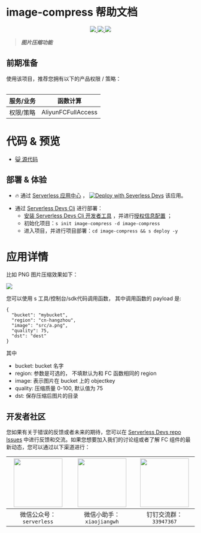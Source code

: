 # image-compress 帮助文档

<p align="center" class="flex justify-center">
    <a href="https://www.serverless-devs.com" class="ml-1">
    <img src="http://editor.devsapp.cn/icon?package=image-compress&type=packageType">
  </a>
  <a href="http://www.devsapp.cn/details.html?name=image-compress" class="ml-1">
    <img src="http://editor.devsapp.cn/icon?package=image-compress&type=packageVersion">
  </a>
  <a href="http://www.devsapp.cn/details.html?name=image-compress" class="ml-1">
    <img src="http://editor.devsapp.cn/icon?package=image-compress&type=packageDownload">
  </a>
</p>

<description>

> ***图片压缩功能***

</description>

<table>

## 前期准备
使用该项目，推荐您拥有以下的产品权限 / 策略：

| 服务/业务 | 函数计算 |     
| --- |  --- |   
| 权限/策略 | AliyunFCFullAccess |     


</table>

<codepre id="codepre">

# 代码 & 预览

- [:smiley_cat: 源代码](https://github.com/rsonghuster/image-compress)

        

</codepre>

<deploy>

## 部署 & 体验

<appcenter>

- :fire: 通过 [Serverless 应用中心](https://fcnext.console.aliyun.com/applications/create?template=image-compress) ，
[![Deploy with Severless Devs](https://img.alicdn.com/imgextra/i1/O1CN01w5RFbX1v45s8TIXPz_!!6000000006118-55-tps-95-28.svg)](https://fcnext.console.aliyun.com/applications/create?template=image-compress)  该应用。 

</appcenter>

- 通过 [Serverless Devs Cli](https://www.serverless-devs.com/serverless-devs/install) 进行部署：
    - [安装 Serverless Devs Cli 开发者工具](https://www.serverless-devs.com/serverless-devs/install) ，并进行[授权信息配置](https://www.serverless-devs.com/fc/config) ；
    - 初始化项目：`s init image-compress -d image-compress`   
    - 进入项目，并进行项目部署：`cd image-compress && s deploy -y`

</deploy>

<appdetail id="flushContent">

# 应用详情

比如 PNG 图片压缩效果如下：

![](http://image.editor.devsapp.cn/evBw7lh8ktv6xDBzSSzvjr1ykchAF9hG41gf1ek1sk8tr4355A/7bExa4bcCCEEC8BwatAb)

您可以使用 s 工具/控制台/sdk代码调用函数， 其中调用函数的 payload 是:

```
{
  "bucket": "mybucket",
  "region": "cn-hangzhou",
  "image": "src/a.png",
  "quality": 75,
  "dst": "dest"
}
```

其中 

- bucket: bucket 名字
- region: 参数是可选的， 不填默认为和 FC 函数相同的 region
- image: 表示图片在 bucket 上的 objectkey
- quality: 压缩质量 0-100, 默认值为 75
- dst: 保存压缩后图片的目录


</appdetail>

<devgroup>

## 开发者社区

您如果有关于错误的反馈或者未来的期待，您可以在 [Serverless Devs repo Issues](https://github.com/serverless-devs/serverless-devs/issues) 中进行反馈和交流。如果您想要加入我们的讨论组或者了解 FC 组件的最新动态，您可以通过以下渠道进行：

<p align="center">

| <img src="https://serverless-article-picture.oss-cn-hangzhou.aliyuncs.com/1635407298906_20211028074819117230.png" width="130px" > | <img src="https://serverless-article-picture.oss-cn-hangzhou.aliyuncs.com/1635407044136_20211028074404326599.png" width="130px" > | <img src="https://serverless-article-picture.oss-cn-hangzhou.aliyuncs.com/1635407252200_20211028074732517533.png" width="130px" > |
|--- | --- | --- |
| <center>微信公众号：`serverless`</center> | <center>微信小助手：`xiaojiangwh`</center> | <center>钉钉交流群：`33947367`</center> | 

</p>

</devgroup>